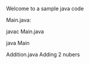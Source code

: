Welcome to a sample java code

Main.java:

javac Main.java  

java Main

Addition.java
Adding 2 nubers
